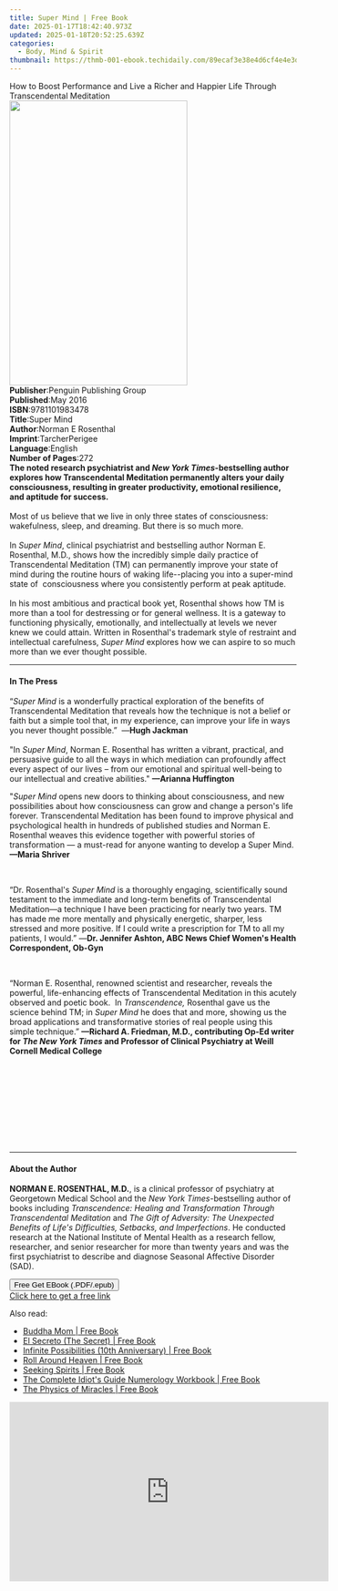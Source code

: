 ```yaml
---
title: Super Mind | Free Book
date: 2025-01-17T18:42:40.973Z
updated: 2025-01-18T20:52:25.639Z
categories:
  - Body, Mind & Spirit
thumbnail: https://thmb-001-ebook.techidaily.com/89ecaf3e38e4d6cf4e4e3dabc3d8b1466a454c1e4c49b13f2b3b44f30c349c71.jpg
---
```

<main id="book-container">
  <div class="flex flex-col">
    <div class="book-brief flex-1 py-6 px-4 sm:p-6 md:py-10 md:px-8">
      <!-- brief-->
      <div class="book-brief-main">
        How to Boost Performance and Live a Richer and Happier Life Through
        Transcendental Meditation
      </div>
    </div>
    <div
      class="book-meta-info flex-1 grid gap-4 col-start-1 col-end-3 row-start-1 sm:mb-6 sm:grid-cols-4 lg:gap-6 lg:col-start-2 lg:row-end-6 lg:row-span-6 lg:mb-0"
    >
      <div
        class="book-meta-info-left place-content-center mt-4 p-4 text-sm leading-6 col-start-2 col-span-2 dark:text-slate-400"
      >
        <img
          class="w-full h-500 object-cover rounded-lg sm:h-255 sm:col-span-2 lg:col-span-full"
          src="https://img-001-ebook.techidaily.com/175596586b89fd1f6b4ca1830b11cb38de231df4f7282438bc5d00dff42d5a9e.jpg"
          alt=""
          width="312"
          height="500"
        />
      </div>
      <div
        class="book-meta-info-right mt-2 col-start-1 row-start-2 col-span-3 self-center"
      >
        <!-- meta data  -->
        <div class="flex flex-col px-4 md:px-8">
          <div class="flex-1">
            <strong>Publisher</strong>:<span class="px-2"
              >Penguin Publishing Group</span
            >
          </div>
          <div class="flex-1">
            <strong>Published</strong>:<span class="px-2">May 2016</span>
          </div>
          <div class="flex-1">
            <strong>ISBN</strong>:<span class="px-2">9781101983478</span>
          </div>
          <div class="flex-1">
            <strong>Title</strong>:<span class="px-2">Super Mind</span>
          </div>
          <div class="flex-1">
            <strong>Author</strong>:<span class="px-2">Norman E Rosenthal</span>
          </div>
          <div class="flex-1">
            <strong>Imprint</strong>:<span class="px-2">TarcherPerigee</span>
          </div>
          <div class="flex-1">
            <strong>Language</strong>:<span class="px-2">English</span>
          </div>
          <div class="flex-1">
            <strong>Number of Pages</strong>:<span class="px-2">272</span>
          </div>
        </div>
      </div>
    </div>
    <div class="book-description flex-1 py-6 px-4 sm:p-6 md:py-10 md:px-8">
      <div class="book-description-main">
        <div accordion-content="" id="description">
          <b
            >The noted research psychiatrist and
            <i>New York Times</i>-bestselling author explores how Transcendental
            Meditation permanently alters your daily consciousness, resulting in
            greater productivity, emotional resilience, and aptitude for
            success.</b
          ><br /><br />Most of us believe that we live in only three states of
          consciousness: wakefulness, sleep, and dreaming. But there is so much
          more. <br /><br />In <i>Super Mind</i>, clinical psychiatrist and
          bestselling author Norman E. Rosenthal, M.D., shows how the incredibly
          simple daily practice of Transcendental Meditation (TM) can
          permanently improve your state of mind during the routine hours of
          waking life--placing you into a super-mind state of&nbsp;
          consciousness where you consistently perform at peak aptitude.
          <br /><br />In his most ambitious and practical book yet, Rosenthal
          shows how TM is more than a tool for destressing or for general
          wellness. It is a gateway to functioning physically, emotionally, and
          intellectually at levels we never knew we could attain. Written in
          Rosenthal's trademark style of restraint and intellectual
          carefulness,<i> Super Mind </i>explores how we can aspire to so much
          more than we ever thought possible.
        </div>
        <div class="accordion-fader"></div>
      </div>
    </div>
    <div class="book-excerpts flex-1 py-6 px-4 sm:p-6 md:py-10 md:px-8">
      <!-- excerpts-->
      <div class="book-excerpts-main">
        <hr />
        <h4 class="placeholder placeholder-heading">
          <span>In The Press</span>
        </h4>
        <p>
          “<i>Super Mind</i> is a wonderfully practical exploration of the
          benefits of Transcendental Meditation that reveals how the technique
          is not a belief or faith but a simple tool that, in my experience, can
          improve your life in ways you never thought possible.”&nbsp; —<b
            >Hugh Jackman <br /></b
          ><br />"In <i>Super Mind</i>, Norman E. Rosenthal has written a
          vibrant, practical, and persuasive guide to all the ways in which
          mediation can profoundly affect every aspect of our lives – from our
          emotional and spiritual well-being to our intellectual and creative
          abilities." <b>—Arianna Huffington </b>
        </p>
        <p>
          "<i>Super Mind</i>&nbsp;opens new doors to thinking about
          consciousness, and new possibilities about how consciousness can grow
          and change a person's life forever. Transcendental Meditation has been
          found to improve physical and psychological health in hundreds of
          published studies and Norman E. Rosenthal weaves this evidence
          together with powerful stories of transformation — a must-read for
          anyone wanting to develop a Super Mind. <b>—Maria Shriver</b>
        </p>
        <p>&nbsp;</p>
        <p>
          “Dr. Rosenthal's <i>Super Mind</i> is a thoroughly engaging,
          scientifically sound testament to the immediate and long-term benefits
          of Transcendental Meditation—a technique I have been practicing for
          nearly two years. TM has made me more mentally and physically
          energetic, sharper, less stressed and more positive. If I could write
          a prescription for TM to all my patients, I would.” —<b
            >Dr. Jennifer Ashton, ABC News Chief Women's Health Correspondent,
            Ob-Gyn</b
          >
        </p>
        <p>&nbsp;</p>
        <p>
          “Norman E. Rosenthal, renowned scientist and researcher, reveals the
          powerful, life-enhancing effects of Transcendental Meditation in this
          acutely observed and poetic book.&nbsp; In
          <i>Transcendence,</i> Rosenthal gave us the science behind TM; in
          <i>Super Mind</i> he does that and more, showing us the broad
          applications and transformative stories of real people using this
          simple technique.”
          <b
            >—Richard A. Friedman, M.D., contributing Op-Ed writer for
            <i>The</i> <i>New York Times</i> and Professor of Clinical
            Psychiatry at Weill Cornell Medical College</b
          >
        </p>
        &nbsp;
        <p>&nbsp;</p>
        <p>&nbsp;</p>
        <p>&nbsp;</p>
        <b>&nbsp;</b>
        <p></p>
      </div>
    </div>
    <div class="book-about-author flex-1 py-6 px-4 sm:p-6 md:py-10 md:px-8">
      <!-- about author-->
      <div class="book-main-author-main">
        <hr />
        <h4 class="placeholder placeholder-heading">
          <span>About the Author</span>
        </h4>
        <p>
          <b>NORMAN E. ROSENTHAL, M.D.</b>, is a clinical professor of
          psychiatry at Georgetown Medical School and the
          <i>New York Times</i>-bestselling author of books including
          <i
            >Transcendence: Healing and Transformation Through Transcendental
            Meditation</i
          >
          and
          <i
            >The Gift of Adversity: The Unexpected Benefits of Life's
            Difficulties, Setbacks, and Imperfections</i
          >. He conducted research at the National Institute of Mental Health as
          a research fellow, researcher, and senior researcher for more than
          twenty years and was the first psychiatrist to describe and diagnose
          Seasonal Affective Disorder (SAD).
        </p>
      </div>
    </div>
    <div class="book-free-get flex-1 py-6 px-4 sm:p-6 md:py-10 md:px-8">
      <button
        id="btn-free-get"
        class="bg-blue-500 hover:bg-blue-700 text-white font-bold py-2 px-4 rounded"
      >
        Free Get EBook (.PDF/.epub)
      </button>
      <div id="countdown-display" class="px-2 text-lg mt-2"></div>
      <a
        id="free-link"
        class="hidden bg-blue-500 hover:bg-blue-700 text-white font-bold py-2 px-4 rounded"
        href="https://www.ebooks.com/en-us/book/2510388/super-mind/norman-e-rosenthal/"
        target="_blank"
        >Click here to get a free link</a
      >
    </div>
    <script>
      let countdownTime = 0;
      let countdownInterval = null;
      document
        .getElementById('btn-free-get')
        .addEventListener('click', startCountdown);
      function startCountdown() {
        countdownTime = new Date().getTime() + 60000 * 3;
        countdownInterval = setInterval(updateCountdown, 1000);
        document.getElementById('btn-free-get').disabled = true;
        document
          .getElementById('btn-free-get')
          .classList.add('bg-gray-500', 'cursor-not-allowed');
      }
      function updateCountdown() {
        let currentTime = new Date().getTime();
        let timeLeft = countdownTime - currentTime;
        let secondsLeft = Math.floor(timeLeft / 1000);
        document.getElementById('countdown-display').innerHTML =
          `Remaining time: ${secondsLeft} seconds.`;
        if (secondsLeft <= 0) {
          clearInterval(countdownInterval);
          document.getElementById('btn-free-get').classList.add('hidden');
          document.getElementById('free-link').classList.remove('hidden');
          document.getElementById('countdown-display').innerHTML = '';
        }
      }
    </script>
  </div>
</main>

<ins class="adsbygoogle"
      style="display:block"
      data-ad-client="ca-pub-7571918770474297"
      data-ad-slot="8358498916"
      data-ad-format="auto"
      data-full-width-responsive="true"></ins>
    

<span class="atpl-alsoreadstyle">Also read:</span>
<div><ul>
<li><a href="https://novels-ebooks.techidaily.com/460777-9781101143636-buddha-mom/"><u>Buddha Mom | Free Book</u></a></li>
<li><a href="https://novels-ebooks.techidaily.com/461984-9781439102718-el-secreto-the-secret/"><u>El Secreto (The Secret) | Free Book</u></a></li>
<li><a href="https://novels-ebooks.techidaily.com/462026-9781439121474-infinite-possibilities-10th-anniversary/"><u>Infinite Possibilities (10th Anniversary) | Free Book</u></a></li>
<li><a href="https://novels-ebooks.techidaily.com/462123-9781439149751-roll-around-heaven/"><u>Roll Around Heaven | Free Book</u></a></li>
<li><a href="https://novels-ebooks.techidaily.com/461867-9781439155394-seeking-spirits/"><u>Seeking Spirits | Free Book</u></a></li>
<li><a href="https://novels-ebooks.techidaily.com/460773-9781101149065-the-complete-idiots-guide-numerology-workbook/"><u>The Complete Idiot's Guide Numerology Workbook | Free Book</u></a></li>
<li><a href="https://novels-ebooks.techidaily.com/461956-9781439158166-the-physics-of-miracles/"><u>The Physics of Miracles | Free Book</u></a></li>
</ul></div>

<!-- affiliate ads begin -->
<iframe width="560" height="315" src="https://www.youtube.com/embed/iOVkXoUxLf4?si=QfC18T2cb5OkiaXo" title="YouTube video player" frameborder="0" allow="accelerometer; autoplay; clipboard-write; encrypted-media; gyroscope; picture-in-picture; web-share" referrerpolicy="strict-origin-when-cross-origin" allowfullscreen></iframe>
<!-- affiliate ads end -->

